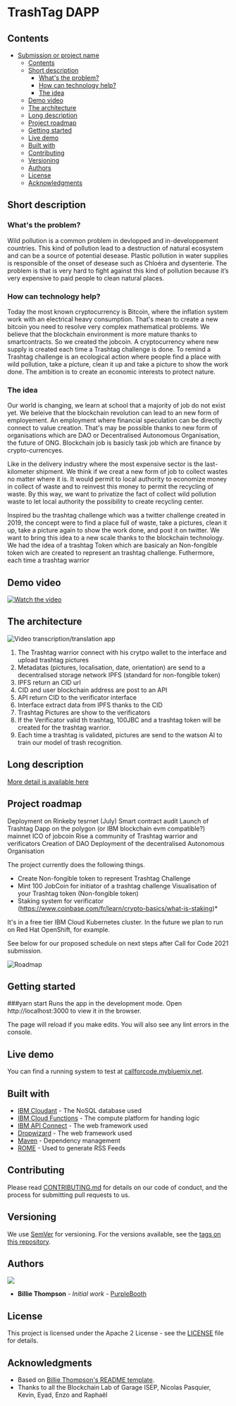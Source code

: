 # TrashTag DAPP


## Contents

- [Submission or project name](#submission-or-project-name)
    - [Contents](#contents)
    - [Short description](#short-description)
        - [What's the problem?](#whats-the-problem)
        - [How can technology help?](#how-can-technology-help)
        - [The idea](#the-idea)
    - [Demo video](#demo-video)
    - [The architecture](#the-architecture)
    - [Long description](#long-description)
    - [Project roadmap](#project-roadmap)
    - [Getting started](#getting-started)
    - [Live demo](#live-demo)
    - [Built with](#built-with)
    - [Contributing](#contributing)
    - [Versioning](#versioning)
    - [Authors](#authors)
    - [License](#license)
    - [Acknowledgments](#acknowledgments)

## Short description

### What's the problem?


Wild pollution is a common problem in devlopped and in-developpement countries. This kind of pollution lead to a destruction of natural ecosystem and can be a source of potential desease. Plastic pollution in water supplies is responsible of the onset of desease such as Chloéra and dysenterie. The problem is that is very hard to fight against this kind of pollution because it’s very expensive to paid people to clean natural places.

### How can technology help?

Today the most known cryptocurrency is Bitcoin, where the inflation system work with an electrical heavy consumption. That's mean to create a new bitcoin you need to resolve very complex mathematical problems.
We believe that the blockchain environment is more mature thanks to smartcontracts. So we created the jobcoin. A cryptocurrency where new supply is created each time a Trashtag challenge is done. To remind a Trashtag challenge is an ecological action where people find a place with wild pollution, take a picture, clean it up and take a picture to show the work done. The ambition is to create an economic interests to protect nature.



### The idea

Our world is changing, we learn at school that a majority of job do not exist yet.
We beleive that the blockchain revolution can lead to an new form of employement. An employment where financial speculation can be directly connect to value creation. That's may be possible thanks to new form of organisations which are DAO or Decentralised Autonomous Organisation, the future of ONG.
Blockchain job is basicly task job which are finance by crypto-currencyes.

Like in the delivery industry where the most expensive sector is the last-kilometer shipment. We think if we creat a new form of job to collect wastes no matter where it is. It would permit to local authority to economize money in collect of waste and to reinvest this money to permit the recycling of waste. By this way, we want to privatize the fact of collect wild pollution waste to let local authority the possibility to create recycling center.




Inspired bu the trashtag challenge which was a twitter challenge created in 2019, the concept were to find a place full of waste, take a pictures, clean it up, take a picture again to show the work done, and post it on twitter. We want to bring this idea to a new scale thanks to the blockchain technology. We had the idea of a trashtag Token which are basicaly an Non-fongible token wich are created to represent an trashtag challenge. Futhermore, each time a trashtag warrior

## Demo video

[![Watch the video](https://github.com/Call-for-Code/Liquid-Prep/blob/master/images/readme/IBM-interview-video-image.png)](https://youtu.be/vOgCOoy_Bx0)

## The architecture

![Video transcription/translation app](./readmePict/untitled@2x.png)

1. The Trashtag warrior connect with his crytpo wallet to the interface and upload trashtag pictures
2. Metadatas (pictures, localisation, date, orientation) are send to a decentralised storage network IPFS (standard for non-fongible token)
3. IPFS return an CID url
4. CID and user blockchain address are post to an API
5. API return CID to the verificator interface
6. Interface extract data from IPFS thanks to the CID
7. Trashtag Pictures are show to the verificators
8. If the Verificator valid th trashtag, 100JBC and a trashtag token will be created for the trashtag warrior.
9. Each time a trashtag is validated, pictures are send to the watson AI to train our model of trash recognition.

## Long description

[More detail is available here](./docs/DESCRIPTION.md)

## Project roadmap

Deployment on Rinkeby tesrnet (July)
Smart contract audit
Launch of Trashtag Dapp on the polygon (or IBM blockchain evm compatible?) mainnet
ICO of jobcoin
Rise a community of Trashtag warrior and verificators
Creation of DAO
Deployment of the decentralised Autonomous Organisation

The project currently does the following things.

- Create Non-fongible token to represent Trashtag Challenge
- Mint 100 JobCoin for initiator of a trashtag challenge
  Visualisation of your Trashtag token (Non-fongible token)
- Staking system for verificator (https://www.coinbase.com/fr/learn/crypto-basics/what-is-staking)*

It's in a free tier IBM Cloud Kubernetes cluster. In the future we plan to run on Red Hat OpenShift, for example.

See below for our proposed schedule on next steps after Call for Code 2021 submission.

![Roadmap](./readmePict/img.png)

## Getting started

###yarn start
Runs the app in the development mode.
Open http://localhost:3000 to view it in the browser.

The page will reload if you make edits.
You will also see any lint errors in the console.

## Live demo

You can find a running system to test at [callforcode.mybluemix.net](http://callforcode.mybluemix.net/).

## Built with

- [IBM Cloudant](https://cloud.ibm.com/catalog?search=cloudant#search_results) - The NoSQL database used
- [IBM Cloud Functions](https://cloud.ibm.com/catalog?search=cloud%20functions#search_results) - The compute platform for handing logic
- [IBM API Connect](https://cloud.ibm.com/catalog?search=api%20connect#search_results) - The web framework used
- [Dropwizard](http://www.dropwizard.io/1.0.2/docs/) - The web framework used
- [Maven](https://maven.apache.org/) - Dependency management
- [ROME](https://rometools.github.io/rome/) - Used to generate RSS Feeds

## Contributing

Please read [CONTRIBUTING.md](CONTRIBUTING.md) for details on our code of conduct, and the process for submitting pull requests to us.

## Versioning

We use [SemVer](http://semver.org/) for versioning. For the versions available, see the [tags on this repository](https://github.com/your/project/tags).

## Authors

<a href="https://github.com/Call-for-Code/Project-Sample/graphs/contributors">
  <img src="https://contributors-img.web.app/image?repo=Call-for-Code/Project-Sample" />
</a>

- **Billie Thompson** - _Initial work_ - [PurpleBooth](https://github.com/PurpleBooth)

## License

This project is licensed under the Apache 2 License - see the [LICENSE](LICENSE) file for details.

## Acknowledgments

- Based on [Billie Thompson's README template](https://gist.github.com/PurpleBooth/109311bb0361f32d87a2).
- Thanks to all the Blockchain Lab of Garage ISEP, Nicolas Pasquier, Kevin, Eyad, Enzo and Raphaël

